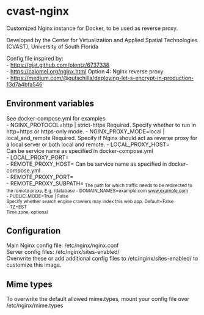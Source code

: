 # cvast-nginx

Customized Nginx instance for Docker, to be used as reverse proxy.

Developed by the Center for Virtualization and Applied Spatial Technologies (CVAST),
University of South Florida  

Config file inspired by:  
	- https://gist.github.com/plentz/6737338  
	- https://calomel.org/nginx.html Option 4: Nginx reverse proxy  
	- https://medium.com/@gutschilla/deploying-let-s-encrypt-in-production-13d7a4bfa546  

## Environment variables
See docker-compose.yml for examples  
	- NGINX_PROTOCOL=http | strict-https
			Required. Specify whether to run in http+https or https-only mode.
	- NGINX_PROXY_MODE=local | local_and_remote
			Required. Specify if Nginx should act as reverse proxy for a local server or both local and remote.
	- LOCAL_PROXY_HOST=<host name of local proxy container>   
			Can be service name as specified in docker-compose.yml  
	- LOCAL_PROXY_PORT=<local proxy port>  
	- REMOTE_PROXY_HOST=<host name of remote proxy container>
			Can be service name as specified in docker-compose.yml  
	- REMOTE_PROXY_PORT=<remote proxy port>  
	- REMOTE_PROXY_SUBPATH=<sub path>
			The path for which traffic needs to be redirected to the remote proxy, E.g. /database
	- DOMAIN_NAMES=example.com www.example.com  
	- PUBLIC_MODE=True | False    
			Specify whether search engine crawlers may index this web app. Default=False  
	- TZ=EST  
			Time zone, optional  


## Configuration
Main Nginx config file: /etc/nginx/nginx.conf  
Server config files: /etc/nginx/sites-enabled/  
Overwrite these or add additional config files to /etc/nginx/sites-enabled/ to customize this image.  

## Mime types
To overwrite the default allowed mime.types, mount your config file over /etc/nginx/mime.types
